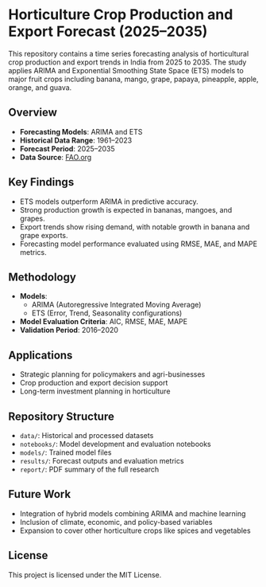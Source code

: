 # Horticulture Crop Production and Export Forecast (2025–2035)

This repository contains a time series forecasting analysis of horticultural crop production and export trends in India from 2025 to 2035. The study applies ARIMA and Exponential Smoothing State Space (ETS) models to major fruit crops including banana, mango, grape, papaya, pineapple, apple, orange, and guava.

## Overview

- **Forecasting Models**: ARIMA and ETS
- **Historical Data Range**: 1961–2023
- **Forecast Period**: 2025–2035
- **Data Source**: [FAO.org](https://www.fao.org)

## Key Findings

- ETS models outperform ARIMA in predictive accuracy.
- Strong production growth is expected in bananas, mangoes, and grapes.
- Export trends show rising demand, with notable growth in banana and grape exports.
- Forecasting model performance evaluated using RMSE, MAE, and MAPE metrics.

## Methodology

- **Models**:
  - ARIMA (Autoregressive Integrated Moving Average)
  - ETS (Error, Trend, Seasonality configurations)
- **Model Evaluation Criteria**: AIC, RMSE, MAE, MAPE
- **Validation Period**: 2016–2020

## Applications

- Strategic planning for policymakers and agri-businesses
- Crop production and export decision support
- Long-term investment planning in horticulture

## Repository Structure

- `data/`: Historical and processed datasets
- `notebooks/`: Model development and evaluation notebooks
- `models/`: Trained model files
- `results/`: Forecast outputs and evaluation metrics
- `report/`: PDF summary of the full research

## Future Work

- Integration of hybrid models combining ARIMA and machine learning
- Inclusion of climate, economic, and policy-based variables
- Expansion to cover other horticulture crops like spices and vegetables

## License

This project is licensed under the MIT License.
